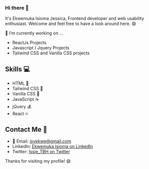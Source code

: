 ### Hi there 👋

It's Ekwemuka Isioma Jessica, Frontend developer and web usability enthusiast. 
Welcome and feel free to have a look around here. 😄


🔭 I’m currently working on ...
- ReactJs Projects
- Javascript / Jquery Projects
- Tailwind CSS and Vanilla CSS projects

## Skills :computer:
- HTML :hammer:
- Tailwind CSS :art:
- Vanilla CSS :nail_care:
- JavaScript :coffee:
- jQuery :moneybag:
- React :fire:

<!-- ## Projects :file_folder:
- [Project 1 Name] :rocket:
- [Project 2 Name] :zap:
- [Project 3 Name] :art:
-->

## Contact Me :email:
- :e-mail: Email: isyekwe@gmail.com
- LinkedIn: [Ekwemuka Isioma on LinkedIn](https://www.linkedin.com/in/ekwemuka-isioma-bab79a138/)
- Twitter: [Issie_TBH on Twitter](https://twitter.com/Issie_TBH)

Thanks for visiting my profile! :smile:




<!--
**Issiedoesit/Issiedoesit** is a ✨ _special_ ✨ repository because its `README.md` (this file) appears on your GitHub profile.

Here are some ideas to get you started:

- 🔭 I’m currently working on ...
- 🌱 I’m currently learning ...
- 👯 I’m looking to collaborate on ...
- 🤔 I’m looking for help with ...
- 💬 Ask me about ...
- 📫 How to reach me: ...
- 😄 Pronouns: ...
- ⚡ Fun fact: ...
-->
